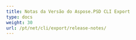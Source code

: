 ```yaml
---
title: Notas da Versão do Aspose.PSD CLI Export
type: docs
weight: 30
url: /pt/net/cli/export/release-notes/
---
```

